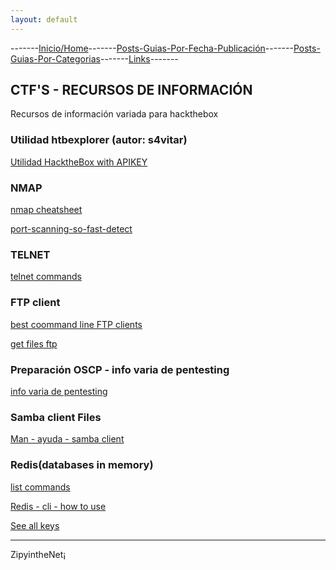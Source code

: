```yaml
---
layout: default
---
```

-------[Inicio/Home](./../index.html)-------[Posts-Guias-Por-Fecha-Publicación](./../posts.html)-------[Posts-Guias-Por-Categorias](./../categorias.html)-------[Links](./../links.html)-------

## CTF'S - RECURSOS DE INFORMACIÓN

Recursos de información variada para hackthebox

### Utilidad htbexplorer (autor: s4vitar)

[Utilidad HacktheBox with APIKEY](https://github.com/s4vitar/htbExplorer)

### NMAP

[nmap cheatsheet](https://www.stationx.net/nmap-cheat-sheet/)

[port-scanning-so-fast-detect](https://gist.github.com/s4vitar/b88fefd5d9fbbdcc5f30729f7e06826e#port-scanning)

### TELNET

[telnet commands](https://linuxhint.com/linux-telnet-command/)

### FTP client

[best coommand line FTP clients](https://www.tecmint.com/command-line-ftp-clients-for-linux/)

[get files ftp](https://linuxize.com/post/how-to-use-linux-ftp-command-to-transfer-files/)

### Preparación OSCP - info varia de pentesting

[info varia de pentesting](https://gist.github.com/s4vitar/b88fefd5d9fbbdcc5f30729f7e06826e#preparaci%C3%B3n-para-el-oscp-by-s4vitar)

### Samba client Files

[Man - ayuda - samba client](https://www.samba.org/samba/docs/current/man-html/smbclient.1.html)

### Redis(databases in memory)

[list commands](https://redis.io/commands/)

[Redis - cli - how to use](https://redis.io/docs/manual/cli/)

[See all keys](https://linuxhint.com/see-all-redis-keys/)






-----------------------------------------------------------------------------

ZipyintheNet¡

